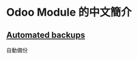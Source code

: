 # Odoo Module 的中文簡介 #


## [Automated backups](https://www.odoo.com/apps/modules/10.0/auto_backup/)
自動備份
